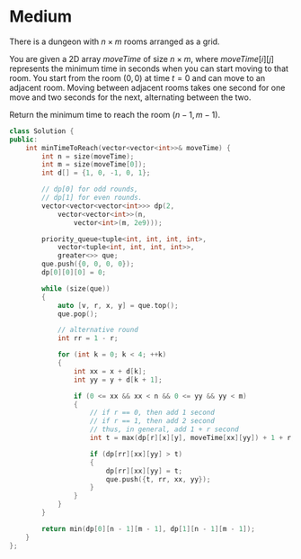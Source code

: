 # Medium

There is a dungeon with $n \times m$ rooms arranged as a grid.

You are given a 2D array $moveTime$ of size $n \times m$, where $moveTime[i][j]$ represents the minimum time in seconds when you can start moving to that room. You start from the room $(0, 0)$ at time $t = 0$ and can move to an adjacent room. Moving between adjacent rooms takes one second for one move and two seconds for the next, alternating between the two.

Return the minimum time to reach the room $(n - 1, m - 1)$.

```cpp
class Solution {
public:
    int minTimeToReach(vector<vector<int>>& moveTime) {
        int n = size(moveTime);
        int m = size(moveTime[0]);
        int d[] = {1, 0, -1, 0, 1};

        // dp[0] for odd rounds, 
        // dp[1] for even rounds.
        vector<vector<vector<int>>> dp(2, 
            vector<vector<int>>(n, 
                vector<int>(m, 2e9)));

        priority_queue<tuple<int, int, int, int>, 
            vector<tuple<int, int, int, int>>, 
            greater<>> que;
        que.push({0, 0, 0, 0});
        dp[0][0][0] = 0;

        while (size(que))
        {
            auto [v, r, x, y] = que.top();
            que.pop();

            // alternative round
            int rr = 1 - r;

            for (int k = 0; k < 4; ++k)
            {
                int xx = x + d[k];
                int yy = y + d[k + 1];

                if (0 <= xx && xx < n && 0 <= yy && yy < m)
                {
                    // if r == 0, then add 1 second
                    // if r == 1, then add 2 second
                    // thus, in general, add 1 + r second
                    int t = max(dp[r][x][y], moveTime[xx][yy]) + 1 + r;

                    if (dp[rr][xx][yy] > t)
                    {
                        dp[rr][xx][yy] = t;
                        que.push({t, rr, xx, yy});
                    }
                }
            }
        }

        return min(dp[0][n - 1][m - 1], dp[1][n - 1][m - 1]);
    }
};
```
